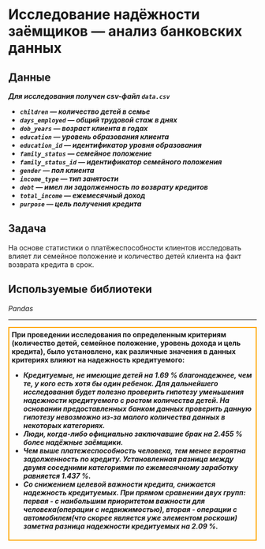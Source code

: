 # Исследование надёжности заёмщиков — анализ банковских данных

## Данные

__*Для исследования получен csv-файл `data.csv`*__

- __*`children` — количество детей в семье*__
- __*`days_employed` — общий трудовой стаж в днях*__
- __*`dob_years` — возраст клиента в годах*__
- __*`education` — уровень образования клиента*__
- __*`education_id` — идентификатор уровня образования*__
- __*`family_status` — семейное положение*__
- __*`family_status_id` — идентификатор семейного положения*__
- __*`gender` — пол клиента*__
- __*`income_type` — тип занятости*__
- __*`debt` — имел ли задолженность по возврату кредитов*__
- __*`total_income` — ежемесячный доход*__
- __*`purpose` — цель получения кредита*__

## Задача

На основе статистики о платёжеспособности клиентов исследовать влияет ли семейное положение и количество детей клиента на факт возврата кредита в срок.

## Используемые библиотеки
*Pandas*

---

<div style="border:solid orange 2px; padding: 5px">

<div class="alert alert-info"> <b>При проведении исследования по определенным критериям (количество детей, семейное положение, уровень дохода и цель кредита), было установлено, как различные значения в данных критериях влияют на надежность кредитуемого:</b></div>

- __*Кредитуемые, не имеющие детей на 1.69 % благонадежнее, чем те, у кого есть хотя бы один ребенок. Для дальнейшего исследования будет полезно проверить гипотезу уменьшения надежности кредитуемого с ростом количества детей. На основании предоставленных банком данных проверить данную гипотезу невозможно из-за малого количества данных в некоторых категориях.*__
- __*Люди, когда-либо официально заключавшие брак на 2.455 % более надёжные заёмщики.*__
- __*Чем выше платежеспособность человека, тем менее вероятна задолженность по кредиту. Установленная разница между двумя соседними категориями по ежемесячному заработку равняется 1.437 %.*__
- __*Со снижением целевой важности кредита, снижается надежность кредитуемых. При прямом сравнении двух групп: первая - с наибольшим приоритетом важности для человека(операции с недвижимостью), вторая - операции с автомобилем(что скорее является уже элементом роскоши) заметна разница надежности кредитуемых на 2.09 %.*__
